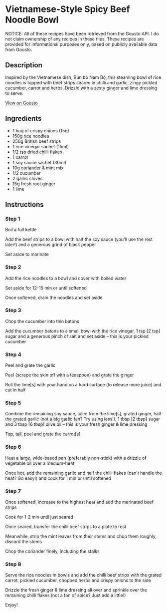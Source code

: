 # Vietnamese-Style Spicy Beef Noodle Bowl 

NOTICE: All of these recipes have been retrieved from the Gousto API. I do not claim ownership of any recipes in these files. These recipes are provided for informational purposes only, based on publicly available data from Gousto.

## Description

Inspired by the Vietnamese dish, Bún bò Nam Bộ, this steaming bowl of rice noodles is topped with beef strips seared in chilli and garlic, zingy pickled cucumber, carrot and herbs. Drizzle with a zesty ginger and lime dressing to serve. 

[View on Gousto](https://www.gousto.co.uk/recipes/cookbook/vietnamese-style-spicy-beef-noodle-bowl)

## Ingredients

- 1 bag of crispy onions (15g)
- 150g rice noodles
- 250g British beef strips
- 1 rice vinegar sachet (15ml)
- 1/2 tsp dried chilli flakes
- 1 carrot
- 1 soy sauce sachet (30ml)
- 10g coriander & mint mix
- 1/2 cucumber
- 2 garlic cloves
- 15g fresh root ginger
- 1 lime

## Instructions


### Step 1

Boil a full kettle

Add the beef strips to a bowl with half the soy sauce (you'll use the rest later!) and a generous grind of black pepper

Set aside to marinate


### Step 2

Add the rice noodles to a bowl and cover with boiled water

Set aside for 12-15 min or until softened

Once softened, drain the noodles and set aside


### Step 3

Chop the cucumber into thin batons

Add the cucumber batons to a small bowl with the rice vinegar, 1 tsp <span class="text-danger">[2 tsp]</span> sugar and a generous pinch of salt and set aside – this is your pickled cucumber


### Step 4

Peel and grate the garlic

Peel (scrape the skin off with a teaspoon) and grate the ginger

Roll the lime<span class="text-danger">[s]</span> with your hand on a hard surface (to release more juice) and cut in half


### Step 5

Combine the remaining soy sauce, juice from the lime<span class="text-danger">[s]</span>, grated ginger, half the grated garlic (not a big garlic fan? Try using less!), 1 tbsp <span class="text-danger">[2 tbsp]</span> sugar and 3 tbsp<span class="text-danger"> [6 tbsp]</span> olive oil – this is your fresh ginger & lime dressing

Top, tail, peel and grate the carrot<span class="text-danger">[s]</span>


### Step 6

Heat a large, wide-based pan (preferably non-stick) with a drizzle of vegetable oil over a medium-heat

Once hot, add the remaining garlic and half the chilli flakes (can't handle the heat? Go easy!) and cook for 1 min or until softened


### Step 7

Once softened, increase to the highest heat and add the marinated beef strips

Cook for 1-2 min until just seared

Once seared, transfer the chilli beef strips to a plate to rest

Meanwhile, strip the mint leaves from their stems and chop them roughly, discard the stems

Chop the coriander finely, including the stalks

### Step 8

Serve the rice noodles in bowls and add the chilli beef strips with the grated carrot, pickled cucumber, chopped herbs and crispy onions to the side

Drizzle the fresh ginger & lime dressing all over and sprinkle over the remaining chilli flakes (not a fan of spice? Just add a little!)

Enjoy!

